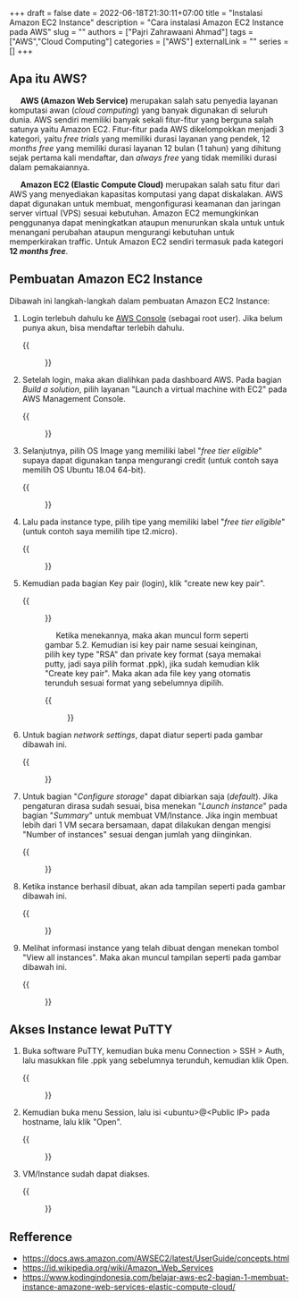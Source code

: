 +++ 
draft = false
date = 2022-06-18T21:30:11+07:00
title = "Instalasi Amazon EC2 Instance"
description = "Cara instalasi Amazon EC2 Instance pada AWS"
slug = ""
authors = ["Pajri Zahrawaani Ahmad"]
tags = ["AWS","Cloud Computing"]
categories = ["AWS"]
externalLink = ""
series = []
+++

## Apa itu AWS?
&nbsp;&nbsp;&nbsp;&nbsp; __AWS (Amazon Web Service)__ merupakan salah satu penyedia layanan komputasi awan (*cloud computing*) yang banyak digunakan di seluruh dunia. AWS sendiri memiliki banyak sekali fitur-fitur yang berguna salah satunya yaitu Amazon EC2. Fitur-fitur pada AWS dikelompokkan menjadi 3 kategori, yaitu *free trials* yang memiliki durasi layanan yang pendek, 12 *months free* yang memiliki durasi layanan 12 bulan (1 tahun) yang dihitung sejak pertama kali mendaftar, dan *always free* yang tidak memiliki durasi dalam pemakaiannya.

&nbsp;&nbsp;&nbsp;&nbsp; __Amazon EC2 (Elastic Compute Cloud)__ merupakan salah satu fitur dari AWS yang menyediakan kapasitas komputasi yang dapat diskalakan. AWS dapat digunakan untuk membuat, mengonfigurasi keamanan dan jaringan server virtual (VPS) sesuai kebutuhan. Amazon EC2 memungkinkan penggunanya dapat meningkatkan ataupun menurunkan skala untuk untuk menangani perubahan ataupun mengurangi kebutuhan untuk memperkirakan traffic. Untuk Amazon EC2 sendiri termasuk pada kategori __12 *months free*__.

## Pembuatan Amazon EC2 Instance
Dibawah ini langkah-langkah dalam pembuatan Amazon EC2 Instance:
1. Login terlebuh dahulu ke [AWS Console](https://aws.amazon.com/console/) (sebagai root user). Jika belum punya akun, bisa mendaftar terlebih dahulu.
	
	{{<figure src="/images/instalasi-amazon-ec2-instance/step_1.PNG" caption="Gambar 1 Login AWS Console" >}}

1. Setelah login, maka akan dialihkan pada dashboard AWS. Pada bagian *Build a solution*, pilih layanan "Launch a virtual machine with EC2" pada AWS Management Console.

	{{<figure src="/images/instalasi-amazon-ec2-instance/step_2.PNG" caption="Gambar 2 Pilihan fitur AWS" >}}

1. Selanjutnya, pilih OS Image yang memiliki label "*free tier eligible*" supaya dapat digunakan tanpa mengurangi credit (untuk contoh saya memilih OS Ubuntu 18.04 64-bit).

	{{<figure src="/images/instalasi-amazon-ec2-instance/step_3.PNG" caption="Gambar 3 Tampilan pemilihan OS" >}}

1. Lalu pada instance type, pilih tipe yang memiliki label "*free tier eligible*" (untuk contoh saya memilih tipe t2.micro).

	{{<figure src="/images/instalasi-amazon-ec2-instance/step_4.PNG" caption="Gambar 4 Tampilan pemilihan OS Type">}}


1. Kemudian pada bagian Key pair (login), klik "create new key pair".
	
	{{<figure src="/images/instalasi-amazon-ec2-instance/step_5.1.PNG" caption="Gambar 5.1 Tampilan pengaturan key pair">}}

	&nbsp;&nbsp;&nbsp;&nbsp; Ketika menekannya, maka akan muncul form seperti gambar 5.2. Kemudian isi key pair name sesuai keinginan, pilih key type "RSA" dan private key format (saya memakai putty, jadi saya pilih format .ppk), jika sudah kemudian klik "Create key pair". Maka akan ada file key yang otomatis terunduh sesuai format yang sebelumnya dipilih.

	{{<figure src="/images/instalasi-amazon-ec2-instance/step_5.2.PNG" caption="Gambar 5.2 Tampilan lanjutan pengaturan key pair">}}

1. Untuk bagian *network settings*, dapat diatur seperti pada gambar dibawah ini.

	{{<figure src="/images/instalasi-amazon-ec2-instance/step_6.PNG" caption="Gambar 6 Tampilan pengaturan network">}}

1. Untuk bagian "*Configure storage*" dapat dibiarkan saja (*default*). Jika pengaturan dirasa sudah sesuai, bisa menekan "*Launch instance*" pada bagian "*Summary*" untuk membuat VM/Instance. Jika ingin membuat lebih dari 1 VM secara bersamaan, dapat dilakukan dengan mengisi "Number of instances" sesuai dengan jumlah yang diinginkan.

	{{<figure src="/images/instalasi-amazon-ec2-instance/step_7.PNG" caption="Gambar 7 Tampilan AWS Management Console">}}

1. Ketika instance berhasil dibuat, akan ada tampilan seperti pada gambar dibawah ini.

	{{<figure src="/images/instalasi-amazon-ec2-instance/step_8.PNG" caption="Gambar 8 Tampilan ketika Instance berhasil dibuat">}}

1.  Melihat informasi instance yang telah dibuat dengan menekan tombol "View all instances". Maka akan muncul tampilan seperti pada gambar dibawah ini.

	{{<figure src="/images/instalasi-amazon-ec2-instance/step_9.PNG" caption="Gambar 9 Tampilan Dashboard Instances">}}

## Akses Instance lewat PuTTY
1. Buka software PuTTY, kemudian buka menu Connection > SSH > Auth, lalu masukkan file .ppk yang sebelumnya terunduh, kemudian klik Open.

	{{<figure src="/images/instalasi-amazon-ec2-instance/step_10.PNG" caption="Gambar 10 Membuka private key pada PuTTY">}}

1. Kemudian buka menu Session, lalu isi \<ubuntu\>@\<Public IP\> pada hostname, lalu klik "Open".

	{{<figure src="/images/instalasi-amazon-ec2-instance/step_11.PNG" caption="Gambar 11 Tampilan PuTTY">}}

1. VM/Instance sudah dapat diakses.

	{{<figure src="/images/instalasi-amazon-ec2-instance/step_12.PNG" caption="Gambar 12 Tampilan Terminal shell Instance">}}

## Refference
* https://docs.aws.amazon.com/AWSEC2/latest/UserGuide/concepts.html
* https://id.wikipedia.org/wiki/Amazon_Web_Services
* https://www.kodingindonesia.com/belajar-aws-ec2-bagian-1-membuat-instance-amazone-web-services-elastic-compute-cloud/